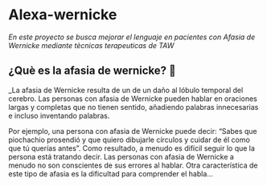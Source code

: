 # Alexa-wernicke

_En este proyecto se busca mejorar el lenguaje en pacientes con Afasia de Wernicke mediante tècnicas terapeuticas de TAW_

## ¿Què es la afasia de wernicke? 🚀

_La afasia de Wernicke resulta de un de un daño al lóbulo temporal del cerebro. Las personas con afasia de Wernicke pueden hablar en oraciones largas y completas que no tienen sentido, añadiendo palabras innecesarias e incluso inventando palabras.

Por ejemplo, una persona con afasia de Wernicke puede decir: “Sabes que piochachio prosendió y que quiero dibujarle círculos y cuidar de él como que tú querías antes”. Como resultado, a menudo es difícil seguir lo que la persona está tratando decir. Las personas con afasia de Wernicke a menudo no son conscientes de sus errores al hablar. Otra característica de este tipo de afasia es la dificultad para comprender el habla...
